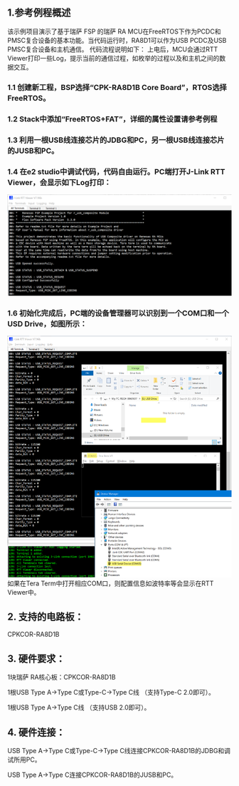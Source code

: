 ## 1.参考例程概述
该示例项目演示了基于瑞萨 FSP 的瑞萨 RA MCU在FreeRTOS下作为PCDC和PMSC复合设备的基本功能。当代码运行时，RA8D1可以作为USB PCDC及USB PMSC复合设备和主机通信。
代码流程说明如下：
上电后，MCU会通过RTT Viewer打印一些Log，提示当前的通信过程，如枚举的过程以及和主机之间的数据交互。

### 1.1 创建新工程，BSP选择“CPK-RA8D1B Core Board”，RTOS选择FreeRTOS。
### 1.2 Stack中添加“FreeRTOS+FAT”，详细的属性设置请参考例程
### 1.3 利用一根USB线连接芯片的JDBG和PC，另一根USB线连接芯片的JUSB和PC。
### 1.4 在e2 studio中调试代码，代码自由运行。PC端打开J-Link RTT Viewer，会显示如下Log打印：
![alt text](images/Picture1-1.png)
### 1.6 初始化完成后，PC端的设备管理器可以识别到一个COM口和一个USD Drive，如图所示：
![alt text](images/Picture1-2.png)
如果在Tera Term中打开相应COM口，则配置信息如波特率等会显示在RTT Viewer中。

## 2. 支持的电路板：
CPKCOR-RA8D1B

## 3. 硬件要求：
1块瑞萨 RA核心板：CPKCOR-RA8D1B

1根USB Type A->Type C或Type-C->Type C线 （支持Type-C 2.0即可）。

1根USB Type A->Type C线 （支持USB 2.0即可）。


## 4. 硬件连接：

USB Type A->Type C或Type-C->Type C线连接CPKCOR-RA8D1B的JDBG和调试所用PC。

USB Type A->Type C连接CPKCOR-RA8D1B的JUSB和PC。
